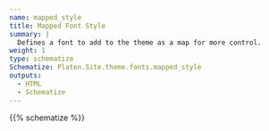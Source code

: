 ```yaml
---
name: mapped_style
title: Mapped Font Style
summary: |
  Defines a font to add to the theme as a map for more control.
weight: 1
type: schematize
Schematize: Platen.Site.theme.fonts.mapped_style
outputs:
  - HTML
  - Schematize
---
```


{{% schematize %}}
